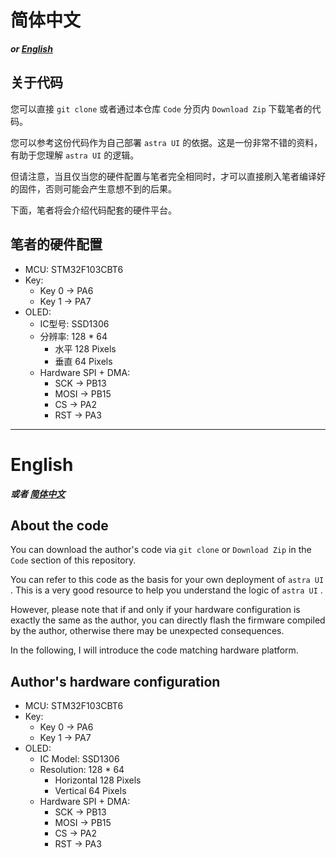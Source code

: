 # 简体中文 
***or [English](#English)***

## 关于代码

您可以直接 `git clone` 或者通过本仓库 `Code` 分页内 `Download Zip` 下载笔者的代码。

您可以参考这份代码作为自己部署 `astra UI` 的依据。这是一份非常不错的资料，有助于您理解 `astra UI` 的逻辑。

但请注意，当且仅当您的硬件配置与笔者完全相同时，才可以直接刷入笔者编译好的固件，否则可能会产生意想不到的后果。

下面，笔者将会介绍代码配套的硬件平台。

## 笔者的硬件配置

+ MCU: STM32F103CBT6
+ Key: 
	+ Key 0 -> PA6
	+ Key 1 -> PA7
+ OLED:
	+ IC型号: SSD1306
	+ 分辨率: 128 * 64
		+ 水平 128 Pixels 
		+ 垂直 64 Pixels
	+ Hardware SPI + DMA: 
		+ SCK -> PB13
		+ MOSI -> PB15
		+ CS -> PA2
		+ RST -> PA3

---

# English
***或者 [简体中文](#简体中文)***

## About the code

You can download the author's code via `git clone` or `Download Zip` in the `Code` section of this repository.

You can refer to this code as the basis for your own deployment of `astra UI` . This is a very good resource to help you understand the logic of `astra UI` .

However, please note that if and only if your hardware configuration is exactly the same as the author, you can directly flash the firmware compiled by the author, otherwise there may be unexpected consequences.

In the following, I will introduce the code matching hardware platform.

## Author's hardware configuration

+ MCU: STM32F103CBT6
+ Key: 
	+ Key 0 -> PA6
	+ Key 1 -> PA7
+ OLED: 
	+ IC Model: SSD1306
	+ Resolution: 128 * 64
		+ Horizontal 128 Pixels 
		+ Vertical 64 Pixels
	+ Hardware SPI + DMA: 
		+ SCK -> PB13
		+ MOSI -> PB15
		+ CS -> PA2
		+ RST -> PA3